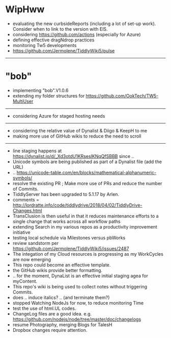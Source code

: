 # WipHww

* evaluating the new curbsideReports (including a lot of set-up work).  Consider when to link to the version with ElS.
* considering https://github.com/actions (especially for Azure)
* defining effective dragNdrop practices
* monitoring Tw5 developments
* https://github.com/Jermolene/TiddlyWiki5/pulse

<hr>

# "bob"
* implementing "bob".V1.0.6
* extending my folder structures for https://github.com/OokTech/TW5-MultiUser

<hr>

* considering Azure for staged hosting needs

<hr>

* considering the relative value of Dynalist & Diigo & KeepH to me
* making more use of GitHub wikis to reduce the need to scroll

<hr>

* line staging happens at https://dynalist.io/d/_Xd3otdU1KRsesIKNqQfSBBB since ..
* Unicode symbols are being published as part of a Dynalist file (add the URL)
* .. https://unicode-table.com/en/blocks/mathematical-alphanumeric-symbols/
* resolve the existing PR ; Make more use of PRs and reduce the number of Commits.
* TiddlyServer has been upgraded to 5.1.17 by Arlen.
* comments = http://lordratte.info/code/tiddlydrive/2018/04/02/TiddlyDrive-Changes.html
* TransClusion is then useful in that it reduces maintenance efforts to a single change that works across all workflow paths
* extending Search in my various repos as a productivity improvement initiative
* testing local schedule via Milestones versus pbWorks
* review sandstorm per https://github.com/Jermolene/TiddlyWiki5/issues/2487
* The integation of my Cloud resources is progressing as my WorkCycles are now emerging
* This repo could become an effective template.
* the GitHub wikis provide better formatting.
* .. for the moment, DynaList is an effective initial staging agea for myContent.
* This repo's wiki is being used to collect notes without triggering Commits.
* does .. induce italics? .. (and terminate them?)
* stopped Watching NodeJs for now, to reduce monitoring Time
* test the use of html.UL codes.
* ChangeLog files are a good idea.  e.g. https://github.com/nodejs/node/tree/master/doc/changelogs
* resume Photography, merging Blogs for TalesH
* Dropbox changes require attention.

